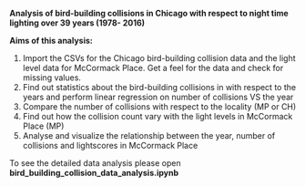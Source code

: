 **Analysis of bird-building collisions in Chicago with respect to night time lighting over 39 years (1978- 2016)**

**Aims of this analysis:**
1) Import the CSVs for the Chicago bird-building collision data and the light level data for McCormack Place. Get a feel for the data and check for missing values.
2) Find out statistics about the bird-building collisions in with respect to the years and perform linear regression on number of collisions VS the year
3) Compare the number of collisions with respect to the locality (MP or CH)
4) Find out how the collision count vary with the light levels in McCormack Place (MP)
5) Analyse and visualize the relationship between the year, number of collisions and lightscores in McCormack Place

To see the detailed data analysis please open **bird_building_collision_data_analysis.ipynb**
